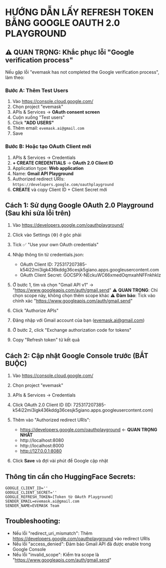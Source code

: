 # HƯỚNG DẪN LẤY REFRESH TOKEN BẰNG GOOGLE OAUTH 2.0 PLAYGROUND

## ⚠️ QUAN TRỌNG: Khắc phục lỗi "Google verification process"

Nếu gặp lỗi "evemask has not completed the Google verification process", làm theo:

### Bước A: Thêm Test Users
1. Vào https://console.cloud.google.com/
2. Chọn project "evemask"
3. APIs & Services → **OAuth consent screen**
4. Cuộn xuống "Test users" 
5. Click **"ADD USERS"**
6. Thêm email: `evemask.ai@gmail.com`
7. Save

### Bước B: Hoặc tạo OAuth Client mới
1. APIs & Services → Credentials
2. **+ CREATE CREDENTIALS** → **OAuth 2.0 Client ID**
3. Application type: **Web application**
4. Name: **Gmail API Playground**
5. Authorized redirect URIs: `https://developers.google.com/oauthplayground`
6. **CREATE** và copy Client ID + Client Secret mới

## Cách 1: Sử dụng Google OAuth 2.0 Playground (Sau khi sửa lỗi trên)

1. Vào https://developers.google.com/oauthplayground/

2. Click vào Settings (⚙️) ở góc phải

3. Tick ✅ "Use your own OAuth credentials"

4. Nhập thông tin từ credentials.json:
   - OAuth Client ID: 725317207385-k54i22mi3igk436kddg36cesjk5giano.apps.googleusercontent.com
   - OAuth Client Secret: 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

5. Ở bước 1, tìm và chọn "Gmail API v1" → "https://www.googleapis.com/auth/gmail.send"
   ⚠️  **QUAN TRỌNG**: Chỉ chọn scope này, không chọn thêm scope khác
   ⚠️  **Đảm bảo**: Tick vào chính xác "https://www.googleapis.com/auth/gmail.send"

6. Click "Authorize APIs"

7. Đăng nhập với Gmail account của bạn (evemask.ai@gmail.com)

8. Ở bước 2, click "Exchange authorization code for tokens"

9. Copy "Refresh token" từ kết quả

## Cách 2: Cập nhật Google Console trước (BẮT BUỘC)

1. Vào https://console.cloud.google.com/
2. Chọn project "evemask" 
3. APIs & Services → Credentials
4. Click OAuth 2.0 Client ID (ID: 725317207385-k54i22mi3igk436kddg36cesjk5giano.apps.googleusercontent.com)
5. Thêm vào "Authorized redirect URIs":
   - https://developers.google.com/oauthplayground ← **QUAN TRỌNG NHẤT**
   - http://localhost:8080
   - http://localhost:8000
   - http://127.0.0.1:8080

6. Click **Save** và đợi vài phút để Google cập nhật

## Thông tin cần cho HuggingFace Secrets:

```
GOOGLE_CLIENT_ID=''
GOOGLE_CLIENT_SECRET=''
GOOGLE_REFRESH_TOKEN=[Token từ OAuth Playground]
SENDER_EMAIL=evemask.ai@gmail.com
SENDER_NAME=EVEMASK Team
```

## Troubleshooting:

- Nếu lỗi "redirect_uri_mismatch": Thêm https://developers.google.com/oauthplayground vào redirect URIs
- Nếu lỗi "access_denied": Đảm bảo Gmail API đã được enable trong Google Console
- Nếu lỗi "invalid_scope": Kiểm tra scope là "https://www.googleapis.com/auth/gmail.send"
